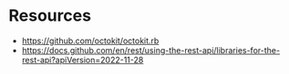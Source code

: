 # Resources
- https://github.com/octokit/octokit.rb
- https://docs.github.com/en/rest/using-the-rest-api/libraries-for-the-rest-api?apiVersion=2022-11-28